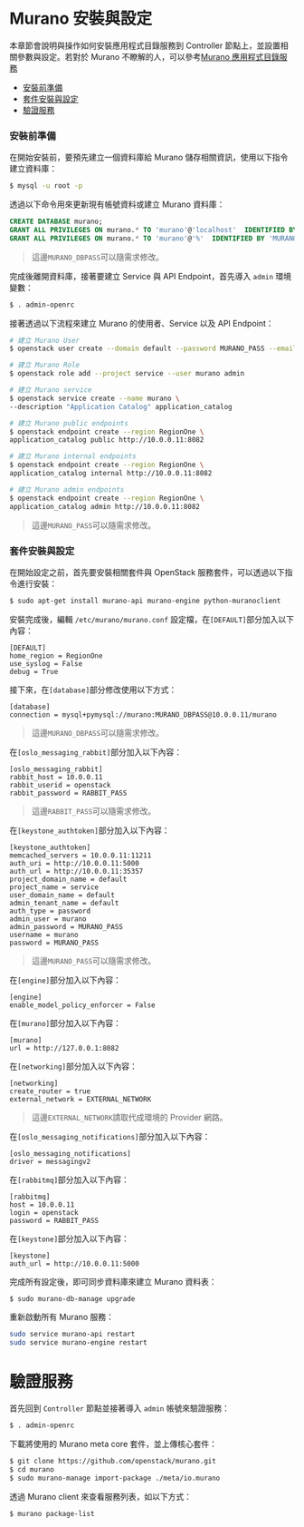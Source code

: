 # Murano 安裝與設定
本章節會說明與操作如何安裝應用程式目錄服務到 Controller 節點上，並設置相關參數與設定。若對於 Murano 不瞭解的人，可以參考[Murano 應用程式目錄服務](../../../conceptions/murano/README.md)

- [安裝前準備](#安裝前準備)
- [套件安裝與設定](#套件安裝與設定)
- [驗證服務](#驗證服務)

### 安裝前準備
在開始安裝前，要預先建立一個資料庫給 Murano 儲存相關資訊，使用以下指令建立資料庫：
```sh
$ mysql -u root -p
```

透過以下命令用來更新現有帳號資料或建立 Murano 資料庫：
```sql
CREATE DATABASE murano;
GRANT ALL PRIVILEGES ON murano.* TO 'murano'@'localhost'  IDENTIFIED BY ' MURANO_DBPASS';
GRANT ALL PRIVILEGES ON murano.* TO 'murano'@'%'  IDENTIFIED BY 'MURANO_DBPASS';
```
> 這邊```MURANO_DBPASS```可以隨需求修改。

完成後離開資料庫，接著要建立 Service 與 API Endpoint，首先導入 ```admin``` 環境變數：
```sh
$ . admin-openrc
```

接著透過以下流程來建立 Murano 的使用者、Service 以及 API Endpoint：
```sh
# 建立 Murano User
$ openstack user create --domain default --password MURANO_PASS --email murano@example.com murano

# 建立 Murano Role
$ openstack role add --project service --user murano admin

# 建立 Murano service
$ openstack service create --name murano \
--description "Application Catalog" application_catalog

# 建立 Murano public endpoints
$ openstack endpoint create --region RegionOne \
application_catalog public http://10.0.0.11:8082

# 建立 Murano internal endpoints
$ openstack endpoint create --region RegionOne \
application_catalog internal http://10.0.0.11:8082

# 建立 Murano admin endpoints
$ openstack endpoint create --region RegionOne \
application_catalog admin http://10.0.0.11:8082
```
> 這邊```MURANO_PASS```可以隨需求修改。

### 套件安裝與設定
在開始設定之前，首先要安裝相關套件與 OpenStack 服務套件，可以透過以下指令進行安裝：
```sh
$ sudo apt-get install murano-api murano-engine python-muranoclient
```

安裝完成後，編輯 ```/etc/murano/murano.conf``` 設定檔，在```[DEFAULT]```部分加入以下內容：
```
[DEFAULT]
home_region = RegionOne
use_syslog = False
debug = True
```

接下來，在```[database]```部分修改使用以下方式：
```
[database]
connection = mysql+pymysql://murano:MURANO_DBPASS@10.0.0.11/murano
```
> 這邊```MURANO_DBPASS```可以隨需求修改。

在```[oslo_messaging_rabbit]```部分加入以下內容：
```
[oslo_messaging_rabbit]
rabbit_host = 10.0.0.11
rabbit_userid = openstack
rabbit_password = RABBIT_PASS
```
> 這邊```RABBIT_PASS```可以隨需求修改。

在```[keystone_authtoken]```部分加入以下內容：
```
[keystone_authtoken]
memcached_servers = 10.0.0.11:11211
auth_uri = http://10.0.0.11:5000
auth_url = http://10.0.0.11:35357
project_domain_name = default
project_name = service
user_domain_name = default
admin_tenant_name = default
auth_type = password
admin_user = murano
admin_password = MURANO_PASS
username = murano
password = MURANO_PASS
```
> 這邊```MURANO_PASS```可以隨需求修改。

在```[engine]```部分加入以下內容：
```
[engine]
enable_model_policy_enforcer = False
```

在```[murano]```部分加入以下內容：
```
[murano]
url = http://127.0.0.1:8082
```

在```[networking]```部分加入以下內容：
```
[networking]
create_router = true
external_network = EXTERNAL_NETWORK
```
> 這邊```EXTERNAL_NETWORK```請取代成環境的 Provider 網路。

在```[oslo_messaging_notifications]```部分加入以下內容：
```
[oslo_messaging_notifications]
driver = messagingv2
```

在```[rabbitmq]```部分加入以下內容：
```
[rabbitmq]
host = 10.0.0.11
login = openstack
password = RABBIT_PASS
```

在```[keystone]```部分加入以下內容：
```
[keystone]
auth_url = http://10.0.0.11:5000
```

完成所有設定後，即可同步資料庫來建立 Murano 資料表：
```
$ sudo murano-db-manage upgrade
```

重新啟動所有 Murano 服務：
```sh
sudo service murano-api restart
sudo service murano-engine restart
```

# 驗證服務
首先回到 ```Controller``` 節點並接著導入 ```admin``` 帳號來驗證服務：
```sh
$ . admin-openrc
```

下載將使用的 Murano meta core 套件，並上傳核心套件：
```sh
$ git clone https://github.com/openstack/murano.git
$ cd murano
$ sudo murano-manage import-package ./meta/io.murano
```

透過 Murano client 來查看服務列表，如以下方式：
```sh
$ murano package-list
```
